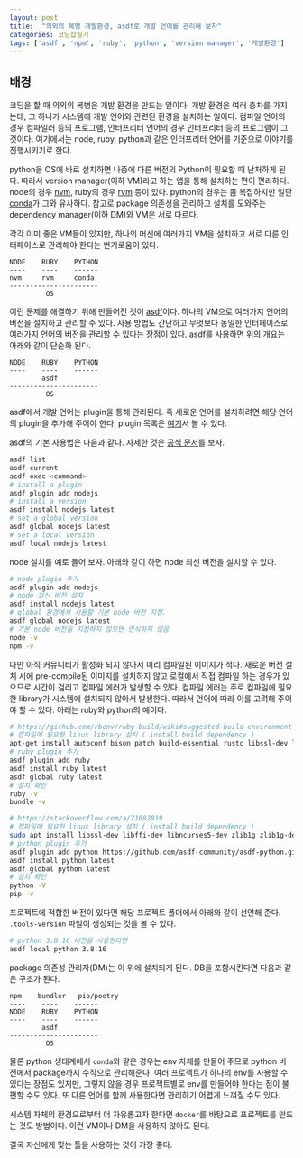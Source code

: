 ```yaml
---
layout: post
title:  "의외의 복병 개발환경, asdf로 개발 언어를 관리해 보자"
categories: 코딩삽질기
tags: ['asdf', 'npm', 'ruby', 'python', 'version manager', '개발환경']
---
```


## 배경

코딩을 할 때 의외의 복병은 개발 환경을 만드는 일이다. 개발 환경은 여러 층차를 가지는데, 그 하나가 시스템에 개발 언어와 관련된 환경을 설치하는 일이다. 컴파일 언어의 경우 컴파일러 등의 프로그램, 인터프리터 언어의 경우 인터프리터 등의 프로그램이 그것이다. 여기에서는 node, ruby, python과 같은 인터프리터 언어를 기준으로 이야기를 진행시키기로 한다. 

python을 OS에 바로 설치하면 나중에 다른 버전의 Python이 필요할 때 난처하게 된다. 따라서 version manager(이하 VM)라고 하는 앱을 통해 설치하는 편이 편리하다. node의 경우 [nvm](https://github.com/nvm-sh/nvm), ruby의 경우 [rvm](https://rvm.io/) 등이 있다. python의 경우는 좀 복잡하지만 일단 [conda](https://docs.conda.io/en/latest/)가 그와 유사하다. 참고로 package 의존성을 관리하고 설치를 도와주는 dependency manager(이하 DM)와 VM은 서로 다르다. 

각각 이미 좋은 VM들이 있지만, 하나의 머신에 여러가지 VM을 설치하고 서로 다른 인터페이스로 관리해야 한다는 번거로움이 있다. 

```
NODE    RUBY    PYTHON
----    ----    ------
nvm     rvm     conda
----------------------
         OS
```

이런 문제를 해결하기 위해 만들어진 것이 [asdf](https://asdf-vm.com/)이다. 하나의 VM으로 여러가지 언어의 버전을 설치하고 관리할 수 있다. 사용 방법도 간단하고 무엇보다 동일한 인터페이스로 여러가지 언어의 버전을 관리할 수 있다는 장점이 있다. asdf를 사용하면 위의 개요는 아래와 같이 단순화 된다.  

```
NODE    RUBY    PYTHON
----    ----    ------
        asdf
----------------------
         OS
```

asdf에서 개발 언어는 plugin을 통해 관리된다. 즉 새로운 언어를 설치하려면 해당 언어의 plugin을 추가해 주어야 한다. plugin 목록은 [여기](https://github.com/asdf-vm/asdf-plugins)서 볼 수 있다.

asdf의 기본 사용법은 다음과 같다. 자세한 것은 [공식 문서](https://asdf-vm.com/manage/commands.html)를 보자. 

```bash
asdf list
asdf current
asdf exec <command>
# install a plugin
asdf plugin add nodejs
# install a version
asdf install nodejs latest
# set a global version
asdf global nodejs latest
# set a local version
asdf local nodejs latest
```

node 설치를 예로 들어 보자. 아래와 같이 하면 node 최신 버전을 설치할 수 있다. 

```bash
# node plugin 추가
asdf plugin add nodejs
# node 최신 버전 설치
asdf install nodejs latest
# global 환경에서 사용할 기본 node 버전 지정.
asdf global nodejs latest
# 기본 node 버전을 지정하지 않으면 인식하지 않음
node -v
npm -v
```

다만 아직 커뮤니티가 활성화 되지 않아서 미리 컴파일된 이미지가 적다. 새로운 버전 설치 시에 pre-compile된 이미지를 설치하지 않고 로컬에서 직접 컴파일 하는 경우가 있으므로 시간이 걸리고 컴파일 에러가 발생할 수 있다. 컴파일 에러는 주로 컴파일에 필요한 library가 시스템에 설치되지 않아서 발생한다. 따라서 언어에 따라 이를 고려해 주어야 할 수 있다. 아래는 ruby와 python의 예이다. 

```bash
# https://github.com/rbenv/ruby-build/wiki#suggested-build-environment
# 컴파일에 필요한 linux library 설치 ( install build dependency )
apt-get install autoconf bison patch build-essential rustc libssl-dev libyaml-dev libreadline6-dev zlib1g-dev libgmp-dev libncurses5-dev libffi-dev libgdbm6 libgdbm-dev libdb-dev uuid-dev
# ruby plugin 추가
asdf plugin add ruby
asdf install ruby latest
asdf global ruby latest
# 설치 확인
ruby -v
bundle -v
```


```bash
# https://stackoverflow.com/a/71682919
# 컴파일에 필요한 linux library 설치 ( install build dependency )
sudo apt install libssl-dev libffi-dev libncurses5-dev zlib1g zlib1g-dev libreadline-dev libbz2-dev libsqlite3-dev make gcc liblzma-dev
# python plugin 추가
asdf plugin add python https://github.com/asdf-community/asdf-python.git
asdf install python latest
asdf global python latest
# 설치 확인
python -V
pip -v
```

프로젝트에 적합한 버전이 있다면 해당 프로젝트 폴더에서 아래와 같이 선언해 준다. `.tools-version` 파일이 생성되는 것을 볼 수 있다. 

```bash
# python 3.8.16 버전을 사용한다면 
asdf local python 3.8.16
```

package 의존성 관리자(DM)는 이 위에 설치되게 된다. DB을 포함시킨다면 다음과 같은 구조가 된다. 

```
npm    bundler   pip/poetry
----    ----    ------
NODE    RUBY    PYTHON
----    ----    ------
        asdf
----------------------
         OS
```

물론 python 생태계에서 `conda`와 같은 경우는 env 자체를 만들어 주므로 python 버전에서 package까지 수직으로 관리해준다. 여러 프로젝트가 하나의 env를 사용할 수 있다는 장점도 있지만, 그렇지 않을 경우 프로젝트별로 env를 만들어야 한다는 점이 불편할 수도 있다. 또 다른 언어를 함께 사용한다면 관리하기 어렵게 느껴질 수도 있다. 

시스템 자체의 환경으로부터 더 자유롭고자 한다면 `docker`를 바탕으로 프로젝트를 만드는 것도 방법이다. 이런 VM이나 DM을 사용하지 않아도 된다. 

결국 자신에게 맞는 툴을 사용하는 것이 가장 좋다. 
